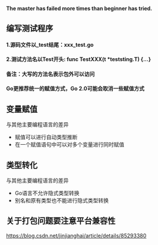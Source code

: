 #### The master has failed more times than beginner has tried.

## 编写测试程序
#### 1.源码文件以_test结尾：xxx_test.go
#### 2.测试方法名以Test开头: func TestXXX(t *teststing.T) {...}

#### 备注：大写的方法名表示包外可以访问

#### Go更推荐统一的赋值方式，Go 2.0可能会取消一些赋值方式


## 变量赋值
与其他主要编程语言的差异
- 赋值可以进行自动类型推断
- 在一个赋值语句中可以对多个变量进行同时赋值

## 类型转化
与其他主要编程语言的差异
- Go语言不允许隐式类型转换
- 别名和原有类型也不能进行隐式类型转换

## 关于打包问题要注意平台兼容性
https://blog.csdn.net/jinjianghai/article/details/85293380
